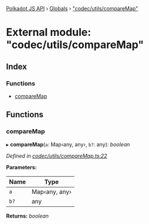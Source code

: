 [Polkadot JS API](../README.md) › [Globals](../globals.md) › ["codec/utils/compareMap"](_codec_utils_comparemap_.md)

# External module: "codec/utils/compareMap"

## Index

### Functions

* [compareMap](_codec_utils_comparemap_.md#comparemap)

## Functions

###  compareMap

▸ **compareMap**(`a`: Map‹any, any›, `b?`: any): *boolean*

*Defined in [codec/utils/compareMap.ts:22](https://github.com/polkadot-js/api/blob/8b1a7a8584/packages/types/src/codec/utils/compareMap.ts#L22)*

**Parameters:**

Name | Type |
------ | ------ |
`a` | Map‹any, any› |
`b?` | any |

**Returns:** *boolean*
